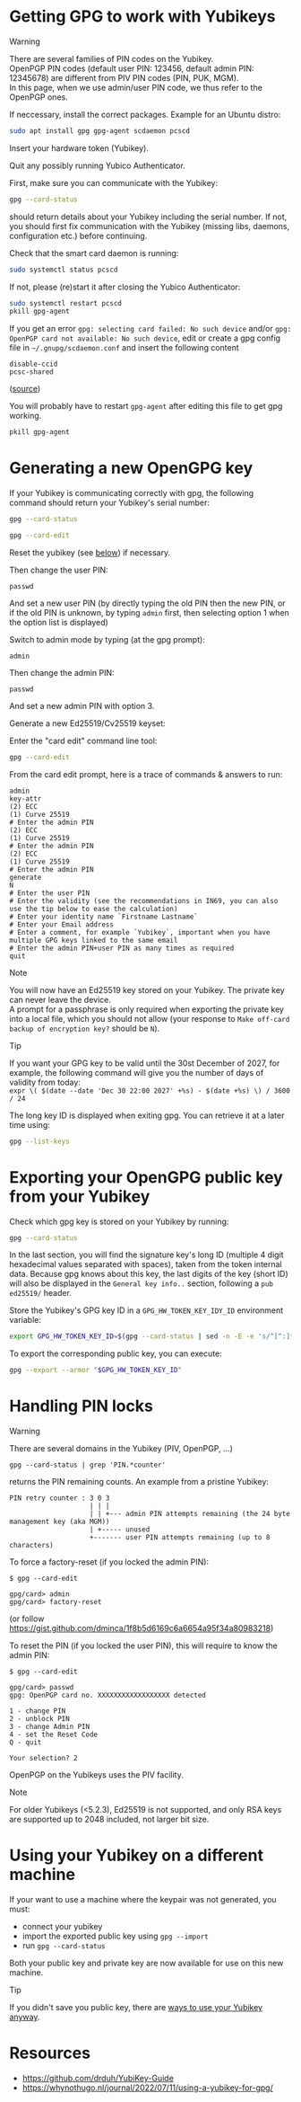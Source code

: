 # Getting GPG to work with Yubikeys

> [!Warning]  
> There are several families of PIN codes on the Yubikey.  
> OpenPGP PIN codes (default user PIN: 123456, default admin PIN: 12345678) are different from PIV PIN codes (PIN, PUK, MGM).  
> In this page, when we use admin/user PIN code, we thus refer to the OpenPGP ones.

If neccessary, install the correct packages. Example for an Ubuntu distro:
```bash
sudo apt install gpg gpg-agent scdaemon pcscd
```

Insert your hardware token (Yubikey).

Quit any possibly running Yubico Authenticator.

First, make sure you can communicate with the Yubikey:
```bash
gpg --card-status
```
should return details about your Yubikey including the serial number. If not, you should first fix communication with the Yubikey (missing libs, daemons, configuration etc.) before continuing.

Check that the smart card daemon is running:
```bash
sudo systemctl status pcscd
```

If not, please (re)start it after closing the Yubico Authenticator:
```bash
sudo systemctl restart pcscd
pkill gpg-agent
```

If you get an error `gpg: selecting card failed: No such device` and/or `gpg: OpenPGP card not available: No such device`, edit or create a gpg config file in `~/.gnupg/scdaemon.conf` and insert the following content
```
disable-ccid
pcsc-shared
```
([source](https://blog.markushuber.org/2024/09/12/yubikeys-with-gnupg-on-ubuntu-24-04/))

You will probably have to restart `gpg-agent` after editing this file to get gpg working.

```bash
pkill gpg-agent
```

# Generating a new OpenGPG key

If your Yubikey is communicating correctly with gpg, the following command should return your Yubikey's serial number:
```bash
gpg --card-status
```

```bash
gpg --card-edit
```

Reset the yubikey (see [below](#handling-pin-locks)) if necessary.

Then change the user PIN:
```
passwd
```

And set a new user PIN (by directly typing the old PIN then the new PIN, or if the old PIN is unknown, by typing `admin` first, then selecting option 1 when the option list is displayed)

Switch to admin mode by typing (at the gpg prompt):
```
admin
```

Then change the admin PIN:
```
passwd
```

And set a new admin PIN with option 3.

Generate a new Ed25519/Cv25519 keyset:

Enter the "card edit" command line tool:
```bash
gpg --card-edit
```

From the card edit prompt, here is a trace of commands & answers to run:
```
admin
key-attr
(2) ECC
(1) Curve 25519
# Enter the admin PIN
(2) ECC
(1) Curve 25519
# Enter the admin PIN
(2) ECC
(1) Curve 25519
# Enter the admin PIN
generate
N
# Enter the user PIN
# Enter the validity (see the recommendations in IN69, you can also use the tip below to ease the calculation)
# Enter your identity name `Firstname Lastname`
# Enter your Email address
# Enter a comment, for example `Yubikey`, important when you have multiple GPG keys linked to the same email
# Enter the admin PIN+user PIN as many times as required
quit
```

> [!Note]  
> You will now have an Ed25519 key stored on your Yubikey. The private key can never leave the device.  
> A prompt for a passphrase is only required when exporting the private key into a local file, which you should not allow (your response to `Make off-card backup of encryption key?` should be `N`).

> [!Tip]  
> If you want your GPG key to be valid until the 30st December of 2027, for example, the following command will give you the number of days of validity from today:  
> `expr \( $(date --date 'Dec 30 22:00 2027' +%s) - $(date +%s) \) / 3600 / 24`

The long key ID is displayed when exiting gpg. You can retrieve it at a later time using:
```bash
gpg --list-keys
```

# Exporting your OpenGPG public key from your Yubikey

Check which gpg key is stored on your Yubikey by running:
```bash
gpg --card-status
```

In the last section, you will find the signature key's long ID (multiple 4 digit hexadecimal values separated with spaces), taken from the token internal data.
Because gpg knows about this key, the last digits of the key (short ID) will also be displayed in the `General key info..` section, following a `pub ed25519/` header.

Store the Yubikey's GPG key ID in a `GPG_HW_TOKEN_KEY_IDY_ID` environment variable:
```bash
export GPG_HW_TOKEN_KEY_ID=$(gpg --card-status | sed -n -E -e 's/^[^:]*sign[^:]*:[[:blank:]]*((:?[[:xdigit:]]{4}[[:blank:]]*){10})/\1/pi') && echo "$GPG_HW_TOKEN_KEY_ID"
```

To export the corresponding public key, you can execute:
```bash
gpg --export --armor "$GPG_HW_TOKEN_KEY_ID"
```

# Handling PIN locks

> [!Warning]  
> There are several domains in the Yubikey (PIV, OpenPGP, ...)
>


```
gpg --card-status | grep 'PIN.*counter'
```

returns the PIN remaining counts.
An example from a pristine Yubikey:
```
PIN retry counter : 3 0 3
                    | | |
                    | | +--- admin PIN attempts remaining (the 24 byte management key (aka MGM))
                    | +----- unused
                    +------- user PIN attempts remaining (up to 8 characters)
```

To force a factory-reset (if you locked the admin PIN):
```
$ gpg --card-edit

gpg/card> admin
gpg/card> factory-reset
```
(or follow https://gist.github.com/dminca/1f8b5d6169c6a6654a95f34a80983218)

To reset the PIN (if you locked the user PIN), this will require to know the admin PIN:
```
$ gpg --card-edit

gpg/card> passwd
gpg: OpenPGP card no. XXXXXXXXXXXXXXXXXX detected

1 - change PIN
2 - unblock PIN
3 - change Admin PIN
4 - set the Reset Code
Q - quit

Your selection? 2
```

OpenPGP on the Yubikeys uses the PIV facility.

> [!Note]  
> For older Yubikeys (<5.2.3), Ed25519 is not supported, and only RSA keys are supported up to 2048 included, not larger bit size.

# Using your Yubikey on a different machine

If your want to use a machine where the keypair was not generated, you must:
* connect your yubikey
* import the exported public key using `gpg --import`
* run `gpg --card-status`

Both your public key and private key are now available for use on this new machine.

> [!Tip]  
> If you didn't save you public key, there are [ways to use your Yubikey anyway](https://www.nicksherlock.com/2021/08/recovering-lost-gpg-public-keys-from-your-yubikey/).

# Resources

* https://github.com/drduh/YubiKey-Guide
* https://whynothugo.nl/journal/2022/07/11/using-a-yubikey-for-gpg/
